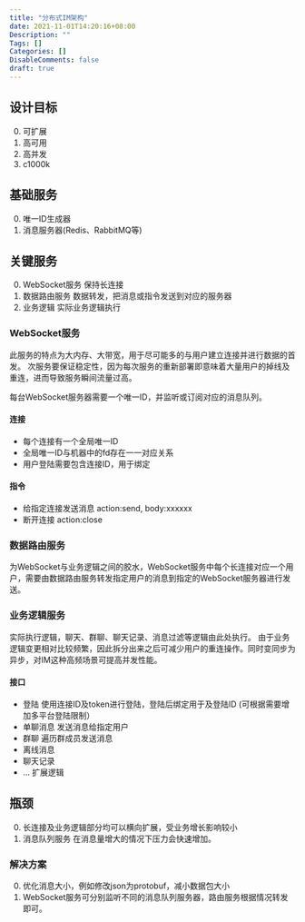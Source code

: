 ```yaml
---
title: "分布式IM架构"
date: 2021-11-01T14:20:16+08:00
Description: ""
Tags: []
Categories: []
DisableComments: false
draft: true
---
```


## 设计目标

0. 可扩展
1. 高可用
2. 高并发
3. c1000k

## 基础服务

0. 唯一ID生成器
1. 消息服务器(Redis、RabbitMQ等)

## 关键服务

0. WebSocket服务 保持长连接
1. 数据路由服务 数据转发，把消息或指令发送到对应的服务器
2. 业务逻辑 实际业务逻辑执行

### WebSocket服务

此服务的特点为大内存、大带宽，用于尽可能多的与用户建立连接并进行数据的首发。
次服务要保证稳定性，因为每次服务的重新部署即意味着大量用户的掉线及重连，进而导致服务瞬间流量过高。

每台WebSocket服务器需要一个唯一ID，并监听或订阅对应的消息队列。

#### 连接

* 每个连接有一个全局唯一ID
* 全局唯一ID与机器中的fd存在一一对应关系
* 用户登陆需要包含连接ID，用于绑定

#### 指令

* 给指定连接发送消息 action:send, body:xxxxxx
* 断开连接 action:close

### 数据路由服务

为WebSocket与业务逻辑之间的胶水，WebSocket服务中每个长连接对应一个用户，需要由数据路由服务转发指定用户的消息到指定的WebSocket服务器进行发送。

### 业务逻辑服务

实际执行逻辑，聊天、群聊、聊天记录、消息过滤等逻辑由此处执行。
由于业务逻辑变更相对比较频繁，因此拆分出来之后可减少用户的重连操作。同时变同步为异步，对IM这种高频场景可提高并发性能。

#### 接口

* 登陆 使用连接ID及token进行登陆，登陆后绑定用于及登陆ID (可根据需要增加多平台登陆限制）
* 单聊消息 发送消息给指定用户
* 群聊 遍历群成员发送消息
* 离线消息
* 聊天记录
* ... 扩展逻辑

## 瓶颈

0. 长连接及业务逻辑部分均可以横向扩展，受业务增长影响较小
1. 消息队列服务 在消息量增大的情况下压力会快速增加。

### 解决方案

0. 优化消息大小，例如修改json为protobuf，减小数据包大小
1. WebSocket服务可分别监听不同的消息队列服务器，路由服务根据情况转发即可。
